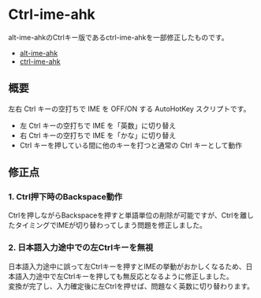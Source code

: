 # Ctrl-ime-ahk

alt-ime-ahkのCtrlキー版であるctrl-ime-ahkを一部修正したものです。

- [alt-ime-ahk](https://github.com/karakaram/alt-ime-ahks)  
- [ctrl-ime-ahk](https://github.com/moremorefor/ctrl-ime-ahk)


## 概要

左右 Ctrl キーの空打ちで IME を OFF/ON する AutoHotKey スクリプトです。

* 左 Ctrl キーの空打ちで IME を「英数」に切り替え
* 右 Ctrl キーの空打ちで IME を「かな」に切り替え
* Ctrl キーを押している間に他のキーを打つと通常の Ctrl キーとして動作

## 修正点

### 1. Ctrl押下時のBackspace動作

Ctrlを押しながらBackspaceを押すと単語単位の削除が可能ですが、Ctrlを離したタイミングでIMEが切り替わってしまう問題を修正しました。


### 2. 日本語入力途中での左Ctrlキーを無視

日本語入力途中に誤って左Ctrlキーを押すとIMEの挙動がおかしくなるため、日本語入力途中で左Ctrlキーを押しても無反応となるように修正しました。  
変換が完了し、入力確定後に左Ctrlを押せば、問題なく英数に切り替わります。

